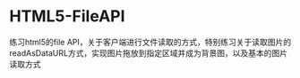 # HTML5-FileAPI
练习html5的file API，关于客户端进行文件读取的方式，特别练习关于读取图片的readAsDataURL方式，实现图片拖放到指定区域并成为背景图，以及基本的图片读取方式
